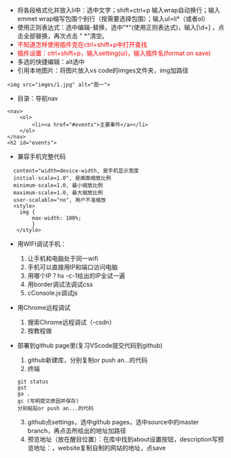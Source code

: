 * 将各段格式化并放入li中：选中文字；shift+ctrl+p 输入wrap自动换行；输入emmet wrap缩写包围个别行（按需要选择包围）；输入ul>li*（或者ol）
* 使用正则表达式：选中编辑-替换，选中"*"(使用正则表达式)，输入\[\d+\] ，点击全部替换，再次点击 " *"清空。
* <font color="red">不知道怎样使用插件克在ctrl+shift+p中打开查找</font>
* <font color="red">插件设置：ctrl+shift+p，输入setting(ui)，输入插件名(format on save)</font>
*  多选的快捷编辑：alt选中
*  引用本地图片：将图片放入vs code的imges文件夹，img加路径
```
<img src="imges/1.jpg" alt="图一">
```
* 目录：导航nav
```
<nav>
    <ol>
        <li><a href="#events">主要事件</a></li>
    </ol>
</nav>
<h2 id="events">
```
* 兼容手机<meta name="viewport">完整代码
```
  content="width=device-width, 是手机显示宽度
  initial-scale=1.0", 是画面缩放比例
  minimum-scale=1.0, 最小缩放比例
  maximum-scale=1.0, 最大缩放比例
  user-scalable="no", 用户不准缩放
  <style>
    img {
        max-width: 100%;
        }
   </style>
```
* 用WIFI调试手机：
    1. 让手机和电脑处于同一wifi
    2. 手机可以直接用IP和端口访问电脑
    3. 用哪个IP？hs -c-1给出的IP全试一遍
    4. 用border调试法调试css
    5. cConsole.js调试js
* 用Chrome远程调试
    1. 搜索Chrome远程调试（-csdn）
    2. 按教程做 

* 部署到github page里(复习VScode提交代码到github)
    1. github新建库，分别复制or push an...的代码
    2. 终端
    ```
    git status
    gst
    ga .
    gc (写明提交原因并保存)
    分别粘贴or push an...的代码
    ```
    3. github点settings，选中github pages，选中source中的master branch，再点击所给出的地址加路径
    4. 预览地址（放在醒目位置）：在库中找到about设置按钮，description写预览地址：，website复制自制的网站的地址，点save
